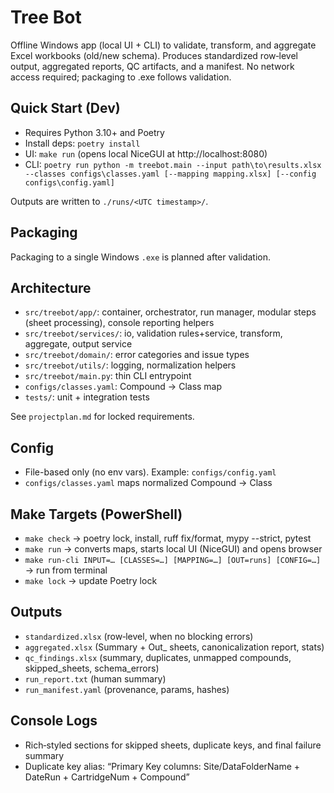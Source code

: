 # Tree Bot

Offline Windows app (local UI + CLI) to validate, transform, and aggregate Excel workbooks (old/new schema). Produces standardized row‑level output, aggregated reports, QC artifacts, and a manifest. No network access required; packaging to .exe follows validation.

## Quick Start (Dev)

- Requires Python 3.10+ and Poetry
- Install deps: `poetry install`
- UI: `make run` (opens local NiceGUI at http://localhost:8080)
- CLI: `poetry run python -m treebot.main --input path\to\results.xlsx --classes configs\classes.yaml [--mapping mapping.xlsx] [--config configs\config.yaml]`

Outputs are written to `./runs/<UTC timestamp>/`.

## Packaging

Packaging to a single Windows `.exe` is planned after validation.

## Architecture

- `src/treebot/app/`: container, orchestrator, run manager, modular steps (sheet processing), console reporting helpers
- `src/treebot/services/`: io, validation rules+service, transform, aggregate, output service
- `src/treebot/domain/`: error categories and issue types
- `src/treebot/utils/`: logging, normalization helpers
- `src/treebot/main.py`: thin CLI entrypoint
- `configs/classes.yaml`: Compound → Class map
- `tests/`: unit + integration tests

See `projectplan.md` for locked requirements.

## Config

- File-based only (no env vars). Example: `configs/config.yaml`
- `configs/classes.yaml` maps normalized Compound → Class

## Make Targets (PowerShell)

- `make check` → poetry lock, install, ruff fix/format, mypy --strict, pytest
- `make run` → converts maps, starts local UI (NiceGUI) and opens browser
- `make run-cli INPUT=… [CLASSES=…] [MAPPING=…] [OUT=runs] [CONFIG=…]` → run from terminal
- `make lock` → update Poetry lock

## Outputs

- `standardized.xlsx` (row‑level, when no blocking errors)
- `aggregated.xlsx` (Summary + Out_<Site> sheets, canonicalization report, stats)
- `qc_findings.xlsx` (summary, duplicates, unmapped compounds, skipped_sheets, schema_errors)
- `run_report.txt` (human summary)
- `run_manifest.yaml` (provenance, params, hashes)

## Console Logs

- Rich‑styled sections for skipped sheets, duplicate keys, and final failure summary
- Duplicate key alias: “Primary Key columns: Site/DataFolderName + DateRun + CartridgeNum + Compound”

